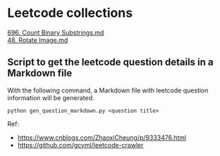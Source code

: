 # Leetcode collections

[696. Count Binary Substrings.md](./696.%20Count%20Binary%20Substrings.md)  
[48. Rotate Image.md](./48.%20Rotate%20Image.md)

## Script to get the leetcode question details in a Markdown file

With the following command, a Markdown file with leetcode question information will be generated.

```
python gen_question_markdown.py <question title>
```

Ref:
- https://www.cnblogs.com/ZhaoxiCheung/p/9333476.html
- https://github.com/gcyml/leetcode-crawler